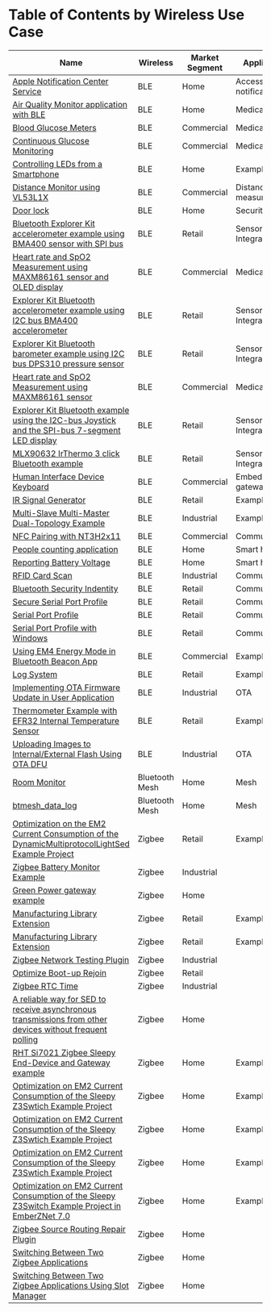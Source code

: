 # Table of Contents by Wireless Use Case

| Name |Wireless |Market Segment |Application |
| ---- |-------- |-------------- |----------- |
| [Apple Notification Center Service](https://github.com/SiliconLabs/bluetooth_applications/tree/master/apple_notification_center_service) |BLE |Home |Access notifications |
| [Air Quality Monitor application with BLE](https://github.com/SiliconLabs/bluetooth_applications/tree/master/bluetooth_air_quality_monitor) |BLE |Home |Medical device |
| [Blood Glucose Meters](https://github.com/SiliconLabs/bluetooth_applications/tree/master/bluetooth_bgm) |BLE |Commercial |Medical device |
| [Continuous Glucose Monitoring](https://github.com/SiliconLabs/bluetooth_applications/tree/master/bluetooth_cgm) |BLE |Commercial |Medical device |
| [Controlling LEDs from a Smartphone](https://github.com/SiliconLabs/bluetooth_applications/tree/master/bluetooth_controlling_LEDs_from_Smartphone) |BLE |Home |Example code |
| [Distance Monitor using VL53L1X](https://github.com/SiliconLabs/bluetooth_applications/tree/master/bluetooth_distance_monitor) |BLE |Commercial |Distance measurment |
| [Door lock](https://github.com/SiliconLabs/bluetooth_applications/tree/master/bluetooth_door_lock) |BLE |Home |Security |
| [Bluetooth Explorer Kit accelerometer example using BMA400 sensor with SPI bus](https://github.com/SiliconLabs/bluetooth_applications/tree/master/bluetooth_explorer_kit_accelerometer_bma400_spi) |BLE |Retail |Sensor Integration |
| [Heart rate and SpO2 Measurement using MAXM86161 sensor and OLED display](https://github.com/SiliconLabs/bluetooth_applications/tree/master/bluetooth_explorer_kit_bio_sensor_oled) |BLE |Commercial |Medical device |
| [Explorer Kit Bluetooth accelerometer example using I2C bus BMA400 accelerometer](https://github.com/SiliconLabs/bluetooth_applications/tree/master/bluetooth_explorer_kit_i2c_accelerometer) |BLE |Retail |Sensor Integration |
| [Explorer Kit Bluetooth barometer example using I2C bus DPS310 pressure sensor](https://github.com/SiliconLabs/bluetooth_applications/tree/master/bluetooth_explorer_kit_i2c_barometer) |BLE |Retail |Sensor Integration |
| [Heart rate and SpO2 Measurement using MAXM86161 sensor](https://github.com/SiliconLabs/bluetooth_applications/tree/master/bluetooth_explorer_kit_i2c_bio_sensor) |BLE |Commercial |Medical device |
| [Explorer Kit Bluetooth example using the I2C-bus Joystick and the SPI-bus 7-segment LED display](https://github.com/SiliconLabs/bluetooth_applications/tree/master/bluetooth_explorer_kit_joystick_7seg) |BLE |Retail |Sensor Integration |
| [MLX90632 IrThermo 3 click Bluetooth example](https://github.com/SiliconLabs/bluetooth_applications/tree/master/bluetooth_fir_sensor_mlx90632) |BLE |Retail |Sensor Integration |
| [Human Interface Device Keyboard](https://github.com/SiliconLabs/bluetooth_applications/tree/master/bluetooth_hid_keyboard) |BLE |Commercial |Embedded to gateway |
| [IR Signal Generator](https://github.com/SiliconLabs/bluetooth_applications/tree/master/bluetooth_ir_generator) |BLE |Retail |Example code |
| [Multi-Slave Multi-Master Dual-Topology Example](https://github.com/SiliconLabs/bluetooth_applications/tree/master/bluetooth_multicentral_multiperipheral_dual_topology) |BLE |Industrial |Example code |
| [NFC Pairing with NT3H2x11](https://github.com/SiliconLabs/bluetooth_applications/tree/master/bluetooth_nfc_pairing\bluetooth_nfc_pairing_t2t_nt3h2x11) |BLE |Commercial |Communication |
| [People counting application](https://github.com/SiliconLabs/bluetooth_applications/tree/master/bluetooth_people_counting) |BLE |Home |Smart home |
| [Reporting Battery Voltage](https://github.com/SiliconLabs/bluetooth_applications/tree/master/bluetooth_reporting_battery_voltage_over_BLE) |BLE |Home |Smart home |
| [RFID Card Scan](https://github.com/SiliconLabs/bluetooth_applications/tree/master/bluetooth_rfid_notify) |BLE |Industrial |Communication |
| [Bluetooth Security Indentity](https://github.com/SiliconLabs/bluetooth_applications/tree/master/bluetooth_secure_identity) |BLE |Retail |Communication |
| [Secure Serial Port Profile](https://github.com/SiliconLabs/bluetooth_applications/tree/master/bluetooth_secure_spp_over_ble) |BLE |Retail |Communication |
| [Serial Port Profile](https://github.com/SiliconLabs/bluetooth_applications/tree/master/bluetooth_spp_over_ble) |BLE |Retail |Communication |
| [Serial Port Profile with Windows](https://github.com/SiliconLabs/bluetooth_applications/tree/master/bluetooth_spp_with_windows) |BLE |Retail |Communication |
| [Using EM4 Energy Mode in Bluetooth Beacon App](https://github.com/SiliconLabs/bluetooth_applications/tree/master/bluetooth_using_em4_energy_mode_in_bl_ibeacon_app) |BLE |Commercial |Example code |
| [Log System](https://github.com/SiliconLabs/bluetooth_applications/tree/master/log_system) |BLE |Retail |Example code |
| [Implementing OTA Firmware Update in User Application](https://github.com/SiliconLabs/bluetooth_applications/tree/master/ota_firmware_update_in_user_application) |BLE |Industrial |OTA |
| [Thermometer Example with EFR32 Internal Temperature Sensor](https://github.com/SiliconLabs/bluetooth_applications/tree/master/thermometer_example_with_efr32_internal_temperature_sensor) |BLE |Retail |Example code |
| [Uploading Images to Internal/External Flash Using OTA DFU](https://github.com/SiliconLabs/bluetooth_applications/tree/master/uploading_images_to_multiple_slots) |BLE |Industrial |OTA |
| [Room Monitor](https://github.com/SiliconLabs/bluetooth_mesh_applications_staging/tree/master/btmesh_room_monitor\btmesh_room_monitor_consumer) |Bluetooth Mesh |Home |Mesh |
| [btmesh_data_log](https://github.com/SiliconLabs/bluetooth_mesh_applications_staging/tree/master/btmesh_temperature_log) |Bluetooth Mesh |Home |Mesh |
| [Optimization on the EM2 Current Consumption of the DynamicMultiprotocolLightSed Example Project](https://github.com/SiliconLabs/zigbee_applications/tree/master/dmp_sed_light\EFR32MG12) |Zigbee |Retail |Example code |
| [Zigbee Battery Monitor Example](https://github.com/SiliconLabs/zigbee_applications/tree/master/zigbee_battery_monitor) |Zigbee |Industrial | |
| [Green Power gateway example](https://github.com/SiliconLabs/zigbee_applications/tree/master/zigbee_green_power_gateway) |Zigbee |Home | |
| [Manufacturing Library Extension](https://github.com/SiliconLabs/zigbee_applications/tree/master/zigbee_mfglib_extension\zigbee_6.x) |Zigbee |Retail |Example code |
| [Manufacturing Library Extension](https://github.com/SiliconLabs/zigbee_applications/tree/master/zigbee_mfglib_extension\zigbee_7.x) |Zigbee |Retail |Example code |
| [Zigbee Network Testing Plugin](https://github.com/SiliconLabs/zigbee_applications/tree/master/zigbee_network_testing_plugin) |Zigbee |Industrial | |
| [Optimize Boot-up Rejoin](https://github.com/SiliconLabs/zigbee_applications/tree/master/zigbee_optimize_bootup_rejoin) |Zigbee |Retail | |
| [Zigbee RTC Time](https://github.com/SiliconLabs/zigbee_applications/tree/master/zigbee_rtc_time_sync) |Zigbee |Industrial | |
| [A reliable way for SED to receive asynchronous transmissions from other devices without frequent polling](https://github.com/SiliconLabs/zigbee_applications/tree/master/zigbee_sed_asynchronous_transmission) |Zigbee |Home | |
| [RHT Si7021 Zigbee Sleepy End-Device and Gateway example](https://github.com/SiliconLabs/zigbee_applications/tree/master/zigbee_sed_rht_sensor) |Zigbee |Home |Example code |
| [Optimization on EM2 Current Consumption of the Sleepy Z3Swtich Example Project](https://github.com/SiliconLabs/zigbee_applications/tree/master/zigbee_sed_z3switch\zigbee_6.x\EFR32MG12) |Zigbee |Home |Example code |
| [Optimization on EM2 Current Consumption of the Sleepy Z3Swtich Example Project](https://github.com/SiliconLabs/zigbee_applications/tree/master/zigbee_sed_z3switch\zigbee_6.x\EFR32MG21) |Zigbee |Home |Example code |
| [Optimization on EM2 Current Consumption of the Sleepy Z3Swtich Example Project](https://github.com/SiliconLabs/zigbee_applications/tree/master/zigbee_sed_z3switch\zigbee_6.x\EFR32MG22) |Zigbee |Home |Example code |
| [Optimization on EM2 Current Consumption of the Sleepy Z3Switch Example Project in EmberZNet 7.0](https://github.com/SiliconLabs/zigbee_applications/tree/master/zigbee_sed_z3switch\zigbee_7.x\EFR32MG21) |Zigbee |Home |Example code |
| [Zigbee Source Routing Repair Plugin](https://github.com/SiliconLabs/zigbee_applications/tree/master/zigbee_source_routing_repair_plugin) |Zigbee |Home | |
| [Switching Between Two Zigbee Applications](https://github.com/SiliconLabs/zigbee_applications/tree/master/zigbee_switching_between_applications) |Zigbee |Home | |
| [Switching Between Two Zigbee Applications Using Slot Manager](https://github.com/SiliconLabs/zigbee_applications/tree/master/zigbee_switching_between_applications_using_slot_manager) |Zigbee |Home | |
